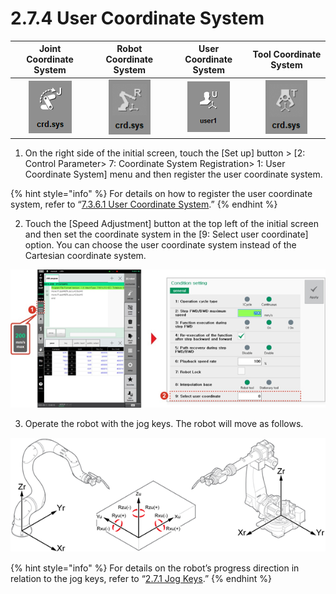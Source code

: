 # 2.7.4 User Coordinate System

| Joint Coordinate System | Robot Coordinate System | **User Coordinate System** | Tool Coordinate System |
| :---: | :---: | :---: | :---: |
|  ![](../../.gitbook/assets/bt-crd2-joint-en.png)  | ![](../../.gitbook/assets/bt-crd2-robot-en.png)  | ![](../../.gitbook/assets/bt-crd2-user-en%20%281%29.png)  | ![](../../.gitbook/assets/bt-crd2-tool-en.png)  |

1.	On the right side of the initial screen, touch the \[Set up\] button &gt; \[2: Control Parameter&gt; 7: Coordinate System Registration&gt; 1: User Coordinate System\] menu and then register the user coordinate system.

{% hint style="info" %}
For details on how to register the user coordinate system, refer to “[7.3.6.1 User Coordinate System](../../setting/control-parameter/cordsys-reg/user-crdsys.md).”
{% endhint %}

2.	Touch the \[Speed Adjustment\] button at the top left of the initial screen and then set the coordinate system in the \[9: Select user coordinate\] option. You can choose the user coordinate system instead of the Cartesian coordinate system.

![](../../.gitbook/assets/image%20%28299%29.png)

3.	Operate the robot with the jog keys. The robot will move as follows.

![](../../.gitbook/assets/image%20%28103%29.png)

{% hint style="info" %}
For details on the robot’s progress direction in relation to the jog keys, refer to “[2.7.1 Jog Keys](jog-key.md).” 
{% endhint %}

